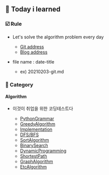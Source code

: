 ## :date: Today i learned

### :ballot_box_with_check: Rule


- Let's solve the algorithm problem every day 

    - [Git address](https://github.com/m1nnh/Solved-the-problem)
    - [Blog address](https://minhyeok-rithm.tistory.com/category/Algorithm)

- file name : date-title

    - ex) 20210203-git.md

### 📂 Category


#### Algorithm

- 이것이 취업을 위한 코딩테스트다

    - [PythonGrammar](https://github.com/m1nnh/TIL/blob/master/Algorithm/20210223-PythonGrammar.md)
    - [GreedyAlgorithm](https://github.com/m1nnh/TIL/blob/master/Algorithm/20210224-GreedyAlgorithm.md)
    - [Implementation](https://github.com/m1nnh/TIL/blob/master/Algorithm/20210225-Implementation.md)
    - [DFS/BFS](https://github.com/m1nnh/TIL/blob/master/Algorithm/20210225-DFS:BFS.md)
    - [SortAlgorithm](https://github.com/m1nnh/TIL/blob/master/Algorithm/20210226-Sort.md)
    - [BinarySearch](https://github.com/m1nnh/TIL/blob/master/Algorithm/20210227-BinarySearch.md)
    - [DynamicProgramming](https://github.com/m1nnh/TIL/blob/master/Algorithm/20210227-DynamicProgramming.md)
    - [ShortestPath](https://github.com/m1nnh/TIL/blob/master/Algorithm/20210228-ShortestPath.md)
    - [GraphAlgorithm](https://github.com/m1nnh/TIL/blob/master/Algorithm/20210228-GraphAlgorithm.md)
    - [EtcAlgorithm](https://github.com/m1nnh/TIL/blob/master/Algorithm/20210228-EtcAlgorithm.md)
